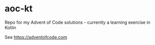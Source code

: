 # aoc-kt
Repo for my Advent of Code solutions - currently a learning exercise in Kotlin

See https://adventofcode.com
